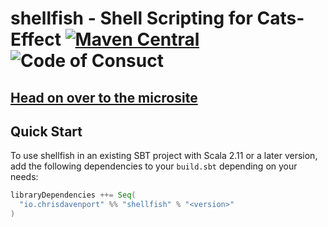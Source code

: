 # shellfish - Shell Scripting for Cats-Effect  [![Maven Central](https://maven-badges.herokuapp.com/maven-central/io.chrisdavenport/shellfish_2.12/badge.svg)](https://maven-badges.herokuapp.com/maven-central/io.chrisdavenport/shellfish_2.12) ![Code of Consuct](https://img.shields.io/badge/Code%20of%20Conduct-Scala-blue.svg)

## [Head on over to the microsite](https://ChristopherDavenport.github.io/shellfish)

## Quick Start

To use shellfish in an existing SBT project with Scala 2.11 or a later version, add the following dependencies to your
`build.sbt` depending on your needs:

```scala
libraryDependencies ++= Seq(
  "io.chrisdavenport" %% "shellfish" % "<version>"
)
```
